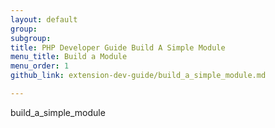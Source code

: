 ```yaml
---
layout: default
group: 
subgroup: 
title: PHP Developer Guide Build A Simple Module
menu_title: Build a Module
menu_order: 1
github_link: extension-dev-guide/build_a_simple_module.md

---
```




build_a_simple_module